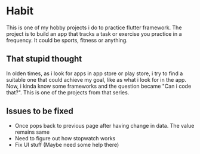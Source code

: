 # Habit

This is one of my hobby projects i do to practice flutter framework. The project is to 
build an app that tracks a task or exercise you practice in a frequency. It could be sports,
fitness or anything.

## That stupid thought

In olden times, as i look for apps in app store or play store, i try to find a suitable one
that could achieve my goal, like as what i look for in the app. Now, i kinda know some frameworks 
and the question became "Can i code that?". This is one of the projects from that series.

## Issues to be fixed
- Once pops back to previous page after having change in data. The value remains same
- Need to figure out how stopwatch works
- Fix UI stuff (Maybe need some help there)